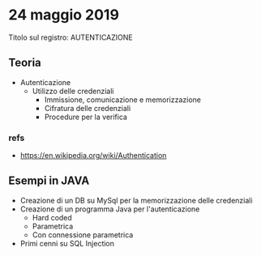 24 maggio 2019
==============

Titolo sul registro: AUTENTICAZIONE

## Teoria

- Autenticazione
  - Utilizzo delle credenziali
    - Immissione, comunicazione e memorizzazione
    - Cifratura delle credenziali
    - Procedure per la verifica

### refs
- https://en.wikipedia.org/wiki/Authentication

## Esempi in JAVA

- Creazione di un DB su MySql per la memorizzazione delle credenziali
- Creazione di un programma Java per l'autenticazione
  - Hard coded
  - Parametrica
  - Con connessione parametrica
- Primi cenni su SQL Injection
